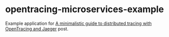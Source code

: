 # opentracing-microservices-example

Example application for [A minimalistic guide to distributed tracing with OpenTracing and Jaeger](https://shekhargulati.com/2019/04/08/a-minimalistic-guide-to-distributed-tracing-with-opentracing-and-jaeger/) post.
